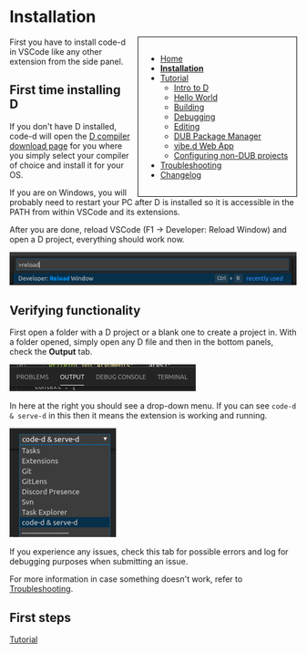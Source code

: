 <!-- Documentation generated from docs-src/install.md -->

# Installation

<div style="float: right; margin-left: 1em; padding: 1em; border: 1px solid white; position: relative; z-index: 10; outline: 1px solid black;">

* [Home](index.md)
* **[Installation](install.md)**
* [Tutorial](intro-to-d.md)
	* [Intro to D](intro-to-d.md)
	* [Hello World](hello-world.md)
	* [Building](building.md)
	* [Debugging](debugging.md)
	* [Editing](editing.md)
	* [DUB Package Manager](dub.md)
	* [vibe.d Web App](vibe-d.md)
	* [Configuring non-DUB projects](non-dub.md)
* [Troubleshooting](troubleshooting.md)
* [Changelog](../CHANGELOG.md)

</div>

First you have to install code-d in VSCode like any other extension from the side panel.

## First time installing D

If you don't have D installed, code-d will open the [D compiler download page](https://dlang.org/download.html) for you where you simply select your compiler of choice and install it for your OS.

If you are on Windows, you will probably need to restart your PC after D is installed so it is accessible in the PATH from within VSCode and its extensions.

After you are done, reload VSCode (F1 -> Developer: Reload Window) and open a D project, everything should work now.

![vscode reload button](images/vscode_reload_button.png)

## Verifying functionality

First open a folder with a D project or a blank one to create a project in. With a folder opened, simply open any D file and then in the bottom panels, check the **Output** tab.

![output tab to check](images/output_tab.png)

In here at the right you should see a drop-down menu. If you can see `code-d & serve-d` in this then it means the extension is working and running.

![serve-d in the output panel drop down](images/output_tab_served_dropdown.png)

If you experience any issues, check this tab for possible errors and log for debugging purposes when submitting an issue.

For more information in case something doesn't work, refer to [Troubleshooting](troubleshooting.md).

## First steps

[Tutorial](intro-to-d.md)
